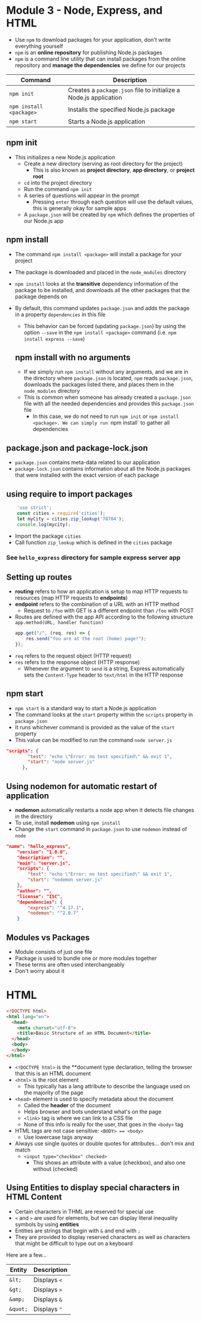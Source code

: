 # Module 3 - Node, Express, and HTML

* Use `npm` to download packages for your application, don't write everything yourself
* `npm` is an __online repository__ for publishing Node.js packages
* `npm` is a command line utility that can install packages from the online repository and **manage the dependencies** we define for our projects

| Command  |  Description |
| -------- | ------------ |
|`npm init`| Creates a `package.json` file to initialize a Node.js application|
|`npm install <package>`|Installs the specified Node.js package|
|`npm start`|Starts a Node.js application|

## npm init
* This initializes a new Node.js application
    * Create a new directory (serving as root directory for the project)
        * This is also known as **project directory**, **app directory**, or **project root**
    * `cd` into the project directory
    * Run the command `npm init`
    * A series of questions will appear in the prompt
        * Pressing `enter` through each question will use the default values, this is generally okay for sample apps
    * A `package.json` will be created by `npm` which defines the properties of our Node.js app

## npm install
* The command `npm install <package>` will install a package for your project
* The package is downloaded and placed in the `node_modules` directory
* `npm install` looks at the __transitive__ dependency information of the package to be installed, and downloads all the other packages that the package depends on
* By default, this command updates `package.json` and adds the package in a property `dependencies` in this file
    * This behavior can be forced (updating `package.json`) by using the option `--save` in the `npm install <package>` command (i.e. `npm install express --save`)

    ## npm install with no arguments
    * If we simply run `npm install` without any arguments, and we are in the directory where `package.json` is located, `npm` reads `package.json`, downloads the packages listed there, and places them in the `node_modules` directory
    * This is common when someone has already created a `package.json` file with all the needed dependencies and provides this `package.json` file
        * In this case, we do not need to run `npm init` or `npm install <package>. We can simply run `npm install` to gather all dependencies

## package.json and package-lock.json
* `package.json` contains meta-data related to our application
* `package-lock.json` contains information about all the Node.js packages that were installed with the exact version of each package

## using require to import packages
``` javascript
    'use strict';
    const cities = require('cities');
    let myCity = cities.zip_lookup('78704');
    console.log(mycity);
```
* Import the package `cities`
* Call function `zip_lookup` which is defined in the `cities` package

### See `hello_express` directory for sample express server app

## Setting up routes
* **routing** refers to how an application is setup to map HTTP requests to resources (map HTTP requests to __endpoints__)
* **endpoint** refers to the combination of a URL with an HTTP method
    * Request to `/foo` with GET is a different endpoint than `/foo` with POST
* Routes are defined with the app API according to the following structure `app.method(URL, handler function)`
    ``` javascript
    app.get("/", (req, res) => {
        res.send("You are at the root (home) page!");
    });
    ```
* `req` refers to the request object (HTTP request)
* `res` refers to the response object (HTTP response)
    * Whenever the argument to `send` is a string, Express automatically sets the `Content-Type` header to `text/html` in the HTTP response

## npm start
* `npm start` is a standard way to start a Node.js application
* The command looks at the `start` property within the `scripts` property in `package.json`
* It runs whichever command is provided as the value of the `start` property
* This value can be modified to run the command `node server.js`
``` JSON
"scripts": {
        "test": "echo \"Error: no test specified\" && exit 1",
        "start": "node server.js"
      },
```

## Using nodemon for automatic restart of application
* **nodemon** automatically restarts a node app when it detects file changes in the directory
* To use, install **nodemon** using `npm install`
* Change the `start` command in `package.json` to use `nodemon` instead of `node`
``` JSON
"name": "hello_express",
	"version": "1.0.0",
	"description": "",
	"main": "server.js",
	"scripts": {
		"test": "echo \"Error: no test specified\" && exit 1",
		"start": "nodemon server.js"
	},
	"author": "",
	"license": "ISC",
	"dependencies": {
		"express": "^4.17.1",
		"nodemon": "^2.0.7"
	}
```

## Modules vs Packages
* Module consists of just one file
* Package is used to bundle one or more modules together
* These terms are often used interchangeably
* Don't worry about it

# HTML
``` HTML
<!DOCTYPE html>
<html lang="en">
  <head>
	<meta charset="utf-8">
	<title>Basic Structure of an HTML Document</title>
  </head>
  <body>
  </body>
</html>	
```
* `<!DOCTYPE html>` is the **document type declaration, telling the browser that this is an HTML document
* `<html>` is the root element
    * This typically has a lang attribute to describe the language used on the majority of the page
* `<head>` element is used to specify metadata about the document
    * Called the __header__ of the document
    * Helps browser and bots understand what's on the page
    * `<link>` tag is where we can link to a CSS file
    * None of this info is really for the user, that goes in the `<body>` tag
* HTML tags are not case sensitive: `<BODY> == <body>`
    * Use lowercase tags anyway
* Always use single quotes or double quotes for attributes... don't mix and match
    * `<input type="checkbox" checked>`
        * This shows an attribute with a value (checkbox), and also one without (checked)

## Using Entities to display special characters in HTML Content
* Certain characters in THML are reserved for special use
* `<` and `>` are used for elements, but we can display literal inequality symbols by using **entities**
* Entities are strings that begin with `&` and end with `;`
* They are provided to display reserved characters as well as characters that might be difficult to type out on a keyboard

Here are a few...

| Entity | Description |
| ------ | ----------- |
|`&lt;`|Displays `<`|
|`&gt;`|Displays `>`|
|`&amp;`|Displays `&`|
|`&quot;`|Displays `"`|